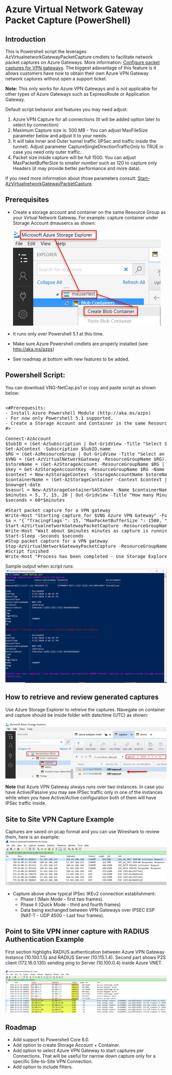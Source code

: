 # Azure Virtual Network Gateway Packet Capture (PowerShell)

## Introduction

This is Powershell script the leverages AzVirtualnetworkGatewayPacketCapture cmdlets to facilitate network packet captures on Azure Gateways. More information: [Configure packet captures for VPN gateways](https://docs.microsoft.com/en-us/azure/vpn-gateway/packet-capture). The biggest adavantage of this feature is it allows customers have now to obtain their own Azure VPN Gateway network captures without open a support ticket.

  **Note:** This only works for Azure VPN Gateways and is not applicable for other types of Azure Gateways such as ExpressRoute or Application Gateway.

Default script behavior and features you may need adjust:

1) Azure VPN Capture for all connections (It will be added option later to select by connection)
2) Maximum Capture size is: 500 MB - You can adjust MaxFileSize parameter below and adjust it to your needs.
3) It will take Inner and Outer tunnel traffic (IPSec and traffic inside the tunnel). Adjust parameter CaptureSingleDirectionTrafficOnly to TRUE in case you need only outer traffic.
4) Packet size inside capture will be full 1500. You can adjust MaxPacketBufferSize to smaller number such as 120 to capture only Headers (it may provide better performance and more data).

If you need more information about those parameters consult: [Start-AzVirtualnetworkGatewayPacketCapture](https://docs.microsoft.com/en-us/powershell/module/az.network/start-azvirtualnetworkgatewaypacketcapture).

## Prerequisites

- Create a storage account and container on the same Resource Group as your Virtual Network Gateway. For example: capture container under Storage Account dmausercs as shown:

    ![](./media/createcontainer.png)

- It runs only over Powershell 5.1 at this time.
- Make sure Azure Powershell cmdlets are properly installed (see: http://aka.ms/azps)
- See roadmap at bottom with new features to be added.

## Powershell Script:

You can download VNG-NetCap.ps1 or copy and paste script as shown below:

<pre lang="...">

<#Prerequesits:
- Install Azure Powershell Module (http://aka.ms/azps)
- For now only Powershell 5.1 supported.
- Create a Storage Account and Container in the same Resource Group as VPN Gateway.
#>

Connect-AzAccount
$SubID = (Get-AzSubscription | Out-GridView -Title "Select Subscription ..."-PassThru )
Set-AzContext -Subscription $SubID.name
$RG = (Get-AzResourceGroup | Out-GridView -Title "Select an Azure Resource Group ..." -PassThru ).ResourceGroupName
$VNG = (Get-AzVirtualNetworkGateway -ResourceGroupName $RG).Name | Out-GridView -Title "Select an Azure VNET Gateway ..." -PassThru
$storeName = (Get-AzStorageAccount -ResourceGroupName $RG | Out-GridView -Title "Select an Azure Storage Account ..." -PassThru ).StorageAccountName
$key = Get-AzStorageAccountKey -ResourceGroupName $RG -Name $storeName
$context = New-AzStorageContext -StorageAccountName $storeName -StorageAccountKey $key[0].Value
$containerName = (Get-AzStorageContainer -Context $context | Out-GridView -Title "Select Container Name..." -PassThru ).Name
$now=get-date
$sasurl = New-AzStorageContainerSASToken -Name $containerName -Context $context -Permission "rwd" -StartTime $now.AddHours(-1) -ExpiryTime $now.AddDays(1) -FullUri
$minutes = 5, 7, 15, 20 | Out-Gridview -Title "How many Minutes network capture should run?" -OutputMode Single
$seconds = 60*$minutes

#Start packet capture for a VPN gateway
Write-Host "Starting capture for $VNG Azure VPN Gateway" -ForegroundColor Magenta
$a = "{`"TracingFlags`": 15,`"MaxPacketBufferSize`": 1500,`"MaxFileSize`": 500,`"Filters`" :[{`"CaptureSingleDirectionTrafficOnly`": false}]}"
Start-AzVirtualnetworkGatewayPacketCapture -ResourceGroupName $RG -Name $VNG -FilterData $a
Write-Host "Wait about $minutes minutes as capture is running on $VNG Azure VPN Gateway" -ForegroundColor Red
Start-Sleep -Seconds $seconds
#Stop packet capture for a VPN gateway
Stop-AzVirtualNetworkGatewayPacketCapture -ResourceGroupName $RG -Name $VNG -SasUrl $sasurl
#Script finished
Write-Host "Process has been completed - Use Storage Explorer and download $VNG network captures on $containerName inside Storage Account $storeName" -ForegroundColor Magenta
</pre>

Sample output when script runs:
![](./media/scriptoutput.png)

## How to retrieve and review generated captures

Use Azure Storage Explorer to retreive the captures. Navegate on container and capture should be inside folder with date/time (UTC) as shown:

![](./media/captureresults.png)

**Note** that Azure VPN Gateway always runs over two instances. In case you have Active/Passive you may see IPSec traffic only in one of the instances while when you have Active/Active configuration both of them will have IPSec traffic inside.

## Site to Site VPN Capture Example

Captures are saved on pcap format and you can use Wireshark to review them, here is an example:
![](./media/samplecapture.png)

- Capture above show typical IPSec IKEv2 connection establishment:
    - Phase I (Main Mode - first two frames). 
    - Phase II (Quick Mode - third and fourth frames) 
    - Data being exchanged between VPN Gateways over IPSEC ESP (NAT-T - UDP 4500 - Last four frames).

## Point to Site VPN inner capture with RADIUS Authentication Example

First section highlighs RADIUS authentication between Azure VPN Gateway Instance (10.100.1.5) and RADIUS Server (10.115.1.4).
Second part shows P2S client (172.16.0.130) sending ping to Server (10.100.0.4) inside Azure VNET.

![](./media/radiusp2s.png)

## Roadmap

- Add support to Powershell Core 6.0.
- Add option to create Storage Account + Container.
- Add option to select Azure VPN Gateway to start captures per Connections. That will be useful for narrow down capture only for a specific Site-to-Site VPN Connection.
- Add option to include filters.
